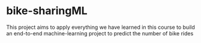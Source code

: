 # bike-sharingML
This project aims to apply everything we have learned in this course to build an end-to-end machine-learning project to predict the number of bike rides
